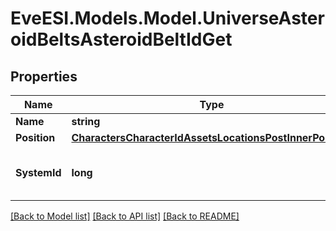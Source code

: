 # EveESI.Models.Model.UniverseAsteroidBeltsAsteroidBeltIdGet

## Properties

Name | Type | Description | Notes
------------ | ------------- | ------------- | -------------
**Name** | **string** |  | 
**Position** | [**CharactersCharacterIdAssetsLocationsPostInnerPosition**](CharactersCharacterIdAssetsLocationsPostInnerPosition.md) |  | 
**SystemId** | **long** | The solar system this asteroid belt is in | 

[[Back to Model list]](../README.md#documentation-for-models) [[Back to API list]](../README.md#documentation-for-api-endpoints) [[Back to README]](../README.md)

